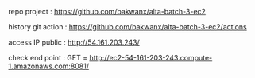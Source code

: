 repo project :
https://github.com/bakwanx/alta-batch-3-ec2

history git action : 
https://github.com/bakwanx/alta-batch-3-ec2/actions

access IP public :
http://54.161.203.243/

check end point :
GET = http://ec2-54-161-203-243.compute-1.amazonaws.com:8081/

